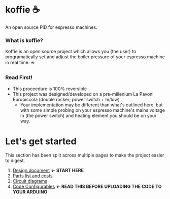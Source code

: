 # koffie ☕
An open source PID for espresso machines.

### What is koffie?
Koffie is an open source project which allows you (the user) to programatically set and adjust the boiler pressure of your espresso machine in real time. ☕

### Read First!
- This proceedure is 100% reversible
- This project was designed/developed on a pre-millenium La Pavoni Europiccola (double rocker; power switch + hi/low)
    - Your implementation may be different than what's outlined here, but with some simple probing on your espresso machine's mains voltage in (the power switch) and heating element you should be on your way.

# Let's get started

This section has been split across multiple pages to make the project easier to digest.
1. [Design document](docs/design.md) **<- START HERE**
1. [Parts list and costs](docs/requirements.md)
1. [Circuit diagrams](docs/circuits.md)
1. [Code Configurables](docs/code_configurables.md) **<- READ THIS BEFORE UPLOADING THE CODE TO YOUR ARDUINO**
